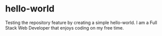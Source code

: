 # hello-world
Testing the repository feature by creating a simple hello-world.
I am a Full Stack Web Developer that enjoys coding on my free time. 
